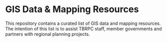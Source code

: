 # GIS Data & Mapping Resources
This repository contains a curated list of GIS data and mapping resources. The intention of this list is to assist TBRPC staff, member governments and partners with regional planning projects.
